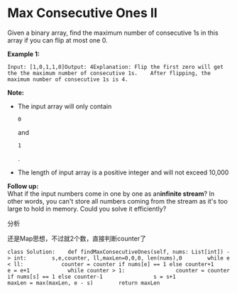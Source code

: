 # Max Consecutive Ones II

Given a binary array, find the maximum number of consecutive 1s in this array if you can flip at most one 0.

**Example 1:**

```text
Input: [1,0,1,1,0]Output: 4Explanation: Flip the first zero will get the the maximum number of consecutive 1s.    After flipping, the maximum number of consecutive 1s is 4.
```

**Note:**

* The input array will only contain

  `0`

  and

  `1`

  .

* The length of input array is a positive integer and will not exceed 10,000

**Follow up:**  
What if the input numbers come in one by one as an**infinite stream**? In other words, you can't store all numbers coming from the stream as it's too large to hold in memory. Could you solve it efficiently?

分析

还是Map思想，不过就2个数，直接判断counter了

```text
class Solution:    def findMaxConsecutiveOnes(self, nums: List[int]) -> int:        s,e,counter, ll,maxLen=0,0,0, len(nums),0        while e < ll:            counter = counter if nums[e] == 1 else counter+1            e = e+1            while counter > 1:                counter = counter if nums[s] == 1 else counter-1                s = s+1            maxLen = max(maxLen, e - s)        return maxLen
```

